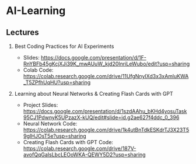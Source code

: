 # AI-Learning

## Lectures

1. Best Coding Practices for AI Experiments
   - Slides: https://docs.google.com/presentation/d/1F-RnYBFb45gKcjXJi39K_mwAUuW_kjd20InriLeWubo/edit?usp=sharing
   - Colab Code: https://colab.research.google.com/drive/11UfgNnyIXd3x3xAmluKWA_T5ZPfhUqHU?usp=sharing

2. Learning about Neural Networks & Creating Flash Cards with GPT

   - Project Slides: https://docs.google.com/presentation/d/1szdAAhu_bKHd4yosuTask95CJ1PdwnyK5UPzazX-kUQ/edit#slide=id.g2ae627f4ddc_0_396
   - Neural Network Code: https://colab.research.google.com/drive/1k4utBnTdkESKdrTJ3X23T59gIHJOsT5e?usp=sharing
   - Creating Flash Cards with GPT Code: https://colab.research.google.com/drive/187V-avofQqGaIsLbcLEOoWKA-QEWY5D2?usp=sharing
